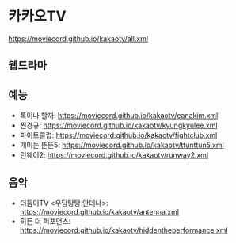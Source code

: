 # 카카오TV
https://moviecord.github.io/kakaotv/all.xml


## 웹드라마

## 예능
- 톡이나 할까: https://moviecord.github.io/kakaotv/eanakim.xml
- 찐경규: https://moviecord.github.io/kakaotv/kyungkyulee.xml
- 파이트클럽: https://moviecord.github.io/kakaotv/fightclub.xml
- 개미는 뚠뚠5: https://moviecord.github.io/kakaotv/ttunttun5.xml
- 런웨이2: https://moviecord.github.io/kakaotv/runway2.xml

## 음악
- 더듬이TV <우당탕탕 안테나>: https://moviecord.github.io/kakaotv/antenna.xml
- 히든 더 퍼포먼스: https://moviecord.github.io/kakaotv/hiddentheperformance.xml

